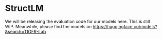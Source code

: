 # StructLM

We will be releasing the evaluation code for our models here. This is still WIP.
Meanwhile, please find the models on https://huggingface.co/models?&search=TIGER-Lab

